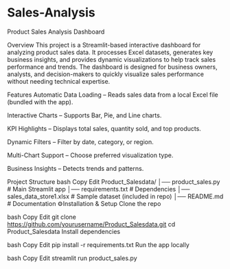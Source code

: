# Sales-Analysis

Product Sales Analysis Dashboard

Overview
This project is a Streamlit-based interactive dashboard for analyzing product sales data. It processes Excel datasets, generates key business insights, and provides dynamic visualizations to help track sales performance and trends. The dashboard is designed for business owners, analysts, and decision-makers to quickly visualize sales performance without needing technical expertise.

Features
Automatic Data Loading – Reads sales data from a local Excel file (bundled with the app).

Interactive Charts – Supports Bar, Pie, and Line charts.

KPI Highlights – Displays total sales, quantity sold, and top products.

Dynamic Filters – Filter by date, category, or region.

Multi-Chart Support – Choose preferred visualization type.

Business Insights – Detects trends and patterns.

Project Structure
bash
Copy
Edit
Product_Salesdata/
│── product_sales.py        # Main Streamlit app
│── requirements.txt        # Dependencies
│── sales_data_store1.xlsx  # Sample dataset (included in repo)
│── README.md               # Documentation
⚙Installation & Setup
Clone the repo

bash
Copy
Edit
git clone https://github.com/yourusername/Product_Salesdata.git
cd Product_Salesdata
Install dependencies

bash
Copy
Edit
pip install -r requirements.txt
Run the app locally

bash
Copy
Edit
streamlit run product_sales.py
